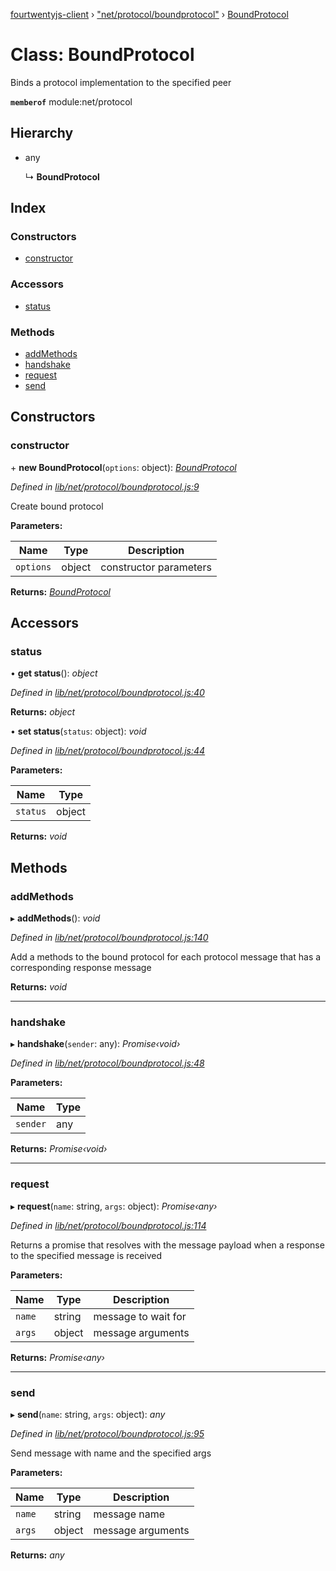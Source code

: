 [fourtwentyjs-client](../README.md) › ["net/protocol/boundprotocol"](../modules/_net_protocol_boundprotocol_.md) › [BoundProtocol](_net_protocol_boundprotocol_.boundprotocol.md)

# Class: BoundProtocol

Binds a protocol implementation to the specified peer

**`memberof`** module:net/protocol

## Hierarchy

* any

  ↳ **BoundProtocol**

## Index

### Constructors

* [constructor](_net_protocol_boundprotocol_.boundprotocol.md#constructor)

### Accessors

* [status](_net_protocol_boundprotocol_.boundprotocol.md#status)

### Methods

* [addMethods](_net_protocol_boundprotocol_.boundprotocol.md#addmethods)
* [handshake](_net_protocol_boundprotocol_.boundprotocol.md#handshake)
* [request](_net_protocol_boundprotocol_.boundprotocol.md#request)
* [send](_net_protocol_boundprotocol_.boundprotocol.md#send)

## Constructors

###  constructor

\+ **new BoundProtocol**(`options`: object): *[BoundProtocol](_net_protocol_boundprotocol_.boundprotocol.md)*

*Defined in [lib/net/protocol/boundprotocol.js:9](https://github.com/420integrated/fourtwentyjs-client/blob/master/lib/net/protocol/boundprotocol.js#L9)*

Create bound protocol

**Parameters:**

Name | Type | Description |
------ | ------ | ------ |
`options` | object | constructor parameters |

**Returns:** *[BoundProtocol](_net_protocol_boundprotocol_.boundprotocol.md)*

## Accessors

###  status

• **get status**(): *object*

*Defined in [lib/net/protocol/boundprotocol.js:40](https://github.com/420integrated/fourtwentyjs-client/blob/master/lib/net/protocol/boundprotocol.js#L40)*

**Returns:** *object*

• **set status**(`status`: object): *void*

*Defined in [lib/net/protocol/boundprotocol.js:44](https://github.com/420integrated/fourtwentyjs-client/blob/master/lib/net/protocol/boundprotocol.js#L44)*

**Parameters:**

Name | Type |
------ | ------ |
`status` | object |

**Returns:** *void*

## Methods

###  addMethods

▸ **addMethods**(): *void*

*Defined in [lib/net/protocol/boundprotocol.js:140](https://github.com/420integrated/fourtwentyjs-client/blob/master/lib/net/protocol/boundprotocol.js#L140)*

Add a methods to the bound protocol for each protocol message that has a
corresponding response message

**Returns:** *void*

___

###  handshake

▸ **handshake**(`sender`: any): *Promise‹void›*

*Defined in [lib/net/protocol/boundprotocol.js:48](https://github.com/420integrated/fourtwentyjs-client/blob/master/lib/net/protocol/boundprotocol.js#L48)*

**Parameters:**

Name | Type |
------ | ------ |
`sender` | any |

**Returns:** *Promise‹void›*

___

###  request

▸ **request**(`name`: string, `args`: object): *Promise‹any›*

*Defined in [lib/net/protocol/boundprotocol.js:114](https://github.com/420integrated/fourtwentyjs-client/blob/master/lib/net/protocol/boundprotocol.js#L114)*

Returns a promise that resolves with the message payload when a response
to the specified message is received

**Parameters:**

Name | Type | Description |
------ | ------ | ------ |
`name` | string | message to wait for |
`args` | object | message arguments |

**Returns:** *Promise‹any›*

___

###  send

▸ **send**(`name`: string, `args`: object): *any*

*Defined in [lib/net/protocol/boundprotocol.js:95](https://github.com/420integrated/fourtwentyjs-client/blob/master/lib/net/protocol/boundprotocol.js#L95)*

Send message with name and the specified args

**Parameters:**

Name | Type | Description |
------ | ------ | ------ |
`name` | string | message name |
`args` | object | message arguments  |

**Returns:** *any*

